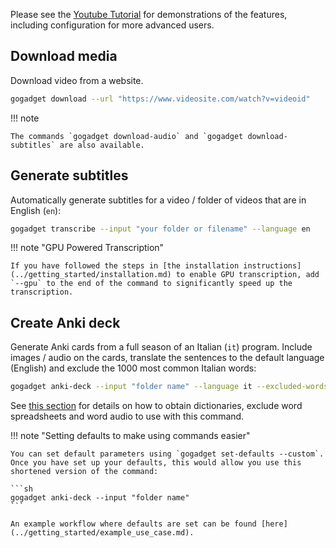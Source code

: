 <!-- Copyright: © 2024 Jonathan Fox
License: GNU AGPL, version 3 or later; http://www.gnu.org/licenses/agpl.html
Full source code: https://github.com/jonathanfox5/gogadget -->

Please see the [Youtube Tutorial](../getting_started/video_tutorial.md) for demonstrations of the features, including configuration for more advanced users.

## Download media

Download video from a website.

```sh
gogadget download --url "https://www.videosite.com/watch?v=videoid"
```

!!! note

    The commands `gogadget download-audio` and `gogadget download-subtitles` are also available.

## Generate subtitles

Automatically generate subtitles for a video / folder of videos that are in English (`en`):

```sh
gogadget transcribe --input "your folder or filename" --language en
```

!!! note "GPU Powered Transcription"

    If you have followed the steps in [the installation instructions](../getting_started/installation.md) to enable GPU transcription, add `--gpu` to the end of the command to significantly speed up the transcription.

## Create Anki deck

Generate Anki cards from a full season of an Italian (`it`) program. Include images / audio on the cards, translate the sentences to the default language (English) and exclude the 1000 most common Italian words:

```sh
gogadget anki-deck --input "folder name" --language it --excluded-words "ita_top_1000_words.xlsx"
```

See [this section](../getting_started/getting_resources.md) for details on how to obtain dictionaries, exclude word spreadsheets and word audio to use with this command.

!!! note "Setting defaults to make using commands easier"

    You can set default parameters using `gogadget set-defaults --custom`. Once you have set up your defaults, this would allow you use this shortened version of the command:

    ```sh
    gogadget anki-deck --input "folder name"
    ```

    An example workflow where defaults are set can be found [here](../getting_started/example_use_case.md).
